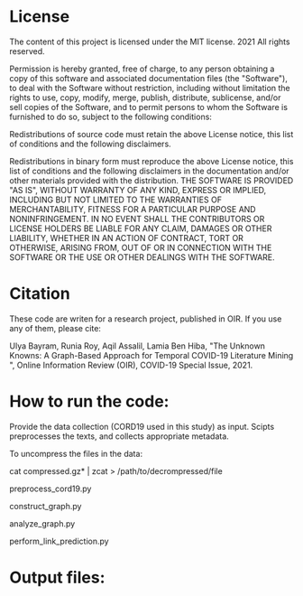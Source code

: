 # License

The content of this project is licensed under the MIT license. 2021 All rights reserved.


Permission is hereby granted, free of charge, to any person obtaining a copy of this software and associated documentation files (the "Software"), to deal with the Software without restriction, including without limitation the rights to use, copy, modify, merge, publish, distribute, sublicense, and/or sell copies of the Software, and to permit persons to whom the Software is furnished to do so, subject to the following conditions:

Redistributions of source code must retain the above License notice, this list of conditions and the following disclaimers.

Redistributions in binary form must reproduce the above License notice, this list of conditions and the following disclaimers in the documentation and/or other materials provided with the distribution. THE SOFTWARE IS PROVIDED "AS IS", WITHOUT WARRANTY OF ANY KIND, EXPRESS OR IMPLIED, INCLUDING BUT NOT LIMITED TO THE WARRANTIES OF MERCHANTABILITY, FITNESS FOR A PARTICULAR PURPOSE AND NONINFRINGEMENT. IN NO EVENT SHALL THE CONTRIBUTORS OR LICENSE HOLDERS BE LIABLE FOR ANY CLAIM, DAMAGES OR OTHER LIABILITY, WHETHER IN AN ACTION OF CONTRACT, TORT OR OTHERWISE, ARISING FROM, OUT OF OR IN CONNECTION WITH THE SOFTWARE OR THE USE OR OTHER DEALINGS WITH THE SOFTWARE.

# Citation
These code are writen for a research project, published in OIR. If you use any of them, please cite:

Ulya Bayram, Runia Roy, Aqil Assalil, Lamia Ben Hiba, "The Unknown Knowns: A Graph-Based Approach for Temporal COVID-19 Literature Mining ", Online Information Review (OIR), COVID-19 Special Issue, 2021.

# How to run the code:

Provide the data collection (CORD19 used in this study) as input. Scipts preprocesses the texts, and collects appropriate metadata.

To uncompress the files in the data:

cat compressed.gz* | zcat > /path/to/decrompressed/file

preprocess_cord19.py

construct_graph.py

analyze_graph.py

perform_link_prediction.py

# Output files:
